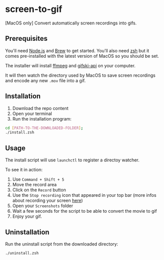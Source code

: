 # screen-to-gif
[MacOS only] Convert automatically screen recordings into gifs.


## Prerequisites

You'll need [Node.js](https://nodejs.org/en/) and [Brew](https://brew.sh/) to get started.
You'll also need [zsh](http://zsh.sourceforge.net/) but it comes pre-installed with the latest version of MacOS so you should be set.

The installer will install [ffmpeg](https://www.ffmpeg.org/) and [gifski-api](https://github.com/sindresorhus/Gifski/tree/master/gifski-api) on your computer.

It will then watch the directory used by MacOS to save screen recordings and encode any new `.mov` file into a gif.

## Installation

1. Download the repo content
2. Open your terminal
3. Run the installation program:

```bash
cd [PATH-TO-THE-DOWNLOADED-FOLDER];
./install.zsh
```

## Usage

The install script will use `launchctl` to register a directoy watcher.

To see it in action:

1. Use `Command + Shift + 5` 
2. Move the record area
3. Click on the `Record` button
4. Use the `Stop recording` icon that appeared in your top bar (more infos about recording your screen [here](https://support.apple.com/en-ca/HT208721))
5. Open your `Screenshots` folder
6. Wait a few seconds for the script to be able to convert the movie to gif
7. Enjoy your gif.

## 


## Uninstallation

Run the uninstall script from the downloaded directory:
```bash
./uninstall.zsh
```